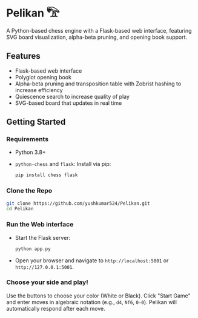 # Pelikan 𓅟
A Python-based chess engine with a Flask-based web interface, featuring SVG board visualization, alpha-beta pruning, and opening book support.

## Features

- Flask-based web interface
- Polyglot opening book
- Alpha-beta pruning and transposition table with Zobrist hashing to increase efficiency
- Quiescence search to increase quality of play
- SVG-based board that updates in real time

## Getting Started

### Requirements

- Python 3.8+
- `python-chess` and `flask`: Install via pip:

  ```bash
  pip install chess flask
  ```

### Clone the Repo

  ```bash
  git clone https://github.com/yushkumar524/Pelikan.git
  cd Pelikan
  ```

### Run the Web interface

- Start the Flask server:

  ```bash
  python app.py
  ```

- Open your browser and navigate to `http://localhost:5001` or `http://127.0.0.1:5001`.

### Choose your side and play!

Use the buttons to choose your color (White or Black). Click "Start Game" and enter moves in algebraic notation (e.g., `d4`, `Nf6`, `0-0`). Pelikan will automatically respond after each move.
